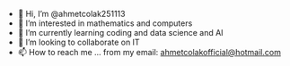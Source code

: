 - 👋 Hi, I’m @ahmetcolak251113
- 👀 I’m interested in mathematics and computers
- 🌱 I’m currently learning coding and data science and AI
- 💞️ I’m looking to collaborate on IT
- 📫 How to reach me ...
    from my email: ahmetcolakofficial@hotmail.com


<!---
ahmetcolak251113/ahmetcolak251113 is a ✨ special ✨ repository because its `README.md` (this file) appears on your GitHub profile.
You can click the Preview link to take a look at your changes.
--->
